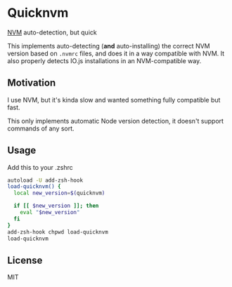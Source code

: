 # Quicknvm
[NVM](https://github.com/nvm-sh/nvm) auto-detection, but quick

This implements auto-detecting (**and** auto-installing) the correct
NVM version based on `.nvmrc` files, and does it in a way compatible
with NVM. It also properly detects IO.js installations in an
NVM-compatible way.

## Motivation
I use NVM, but it's kinda slow and wanted something fully
compatible but fast.

This only implements automatic Node version detection, it
doesn't support commands of any sort.

## Usage

Add this to your .zshrc
```sh
autoload -U add-zsh-hook
load-quicknvm() {
  local new_version=$(quicknvm)

  if [[ $new_version ]]; then
    eval "$new_version"
  fi
}
add-zsh-hook chpwd load-quicknvm
load-quicknvm
```

## License
MIT

